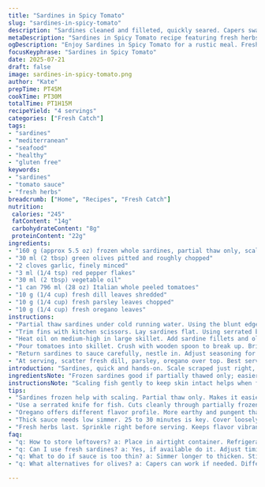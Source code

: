 ```yaml
---
title: "Sardines in Spicy Tomato"
slug: "sardines-in-spicy-tomato"
description: "Sardines cleaned and filleted, quickly seared. Capers swapped with green olives, basil replaced with oregano for an earthy twist. Tomato sauce simmered until thick with garlic and chili flakes. Fresh dill and parsley chopped fine added at end. Serve with boiled new potatoes or crusty bread. Slightly altered times and quantities for balance. Ready in about 1 hour 10 minutes. No gluten dairy nuts or eggs. Simple, rustic. Rich flavors, oil, herbs mingling. A Mediterranean vibe. A bit tangy, spicy, herbal."
metaDescription: "Sardines in Spicy Tomato recipe featuring fresh herbs, rich flavors, and a Mediterranean feel. Perfect with new potatoes or crusty bread."
ogDescription: "Enjoy Sardines in Spicy Tomato for a rustic meal. Fresh herbs, savory sauce, and easy prep. A perfect addition to your weeknight dinner."
focusKeyphrase: "Sardines in Spicy Tomato"
date: 2025-07-21
draft: false
image: sardines-in-spicy-tomato.png
author: "Kate"
prepTime: PT45M
cookTime: PT30M
totalTime: PT1H15M
recipeYield: "4 servings"
categories: ["Fresh Catch"]
tags:
- "sardines"
- "mediterranean"
- "seafood"
- "healthy"
- "gluten free"
keywords:
- "sardines"
- "tomato sauce"
- "fresh herbs"
breadcrumb: ["Home", "Recipes", "Fresh Catch"]
nutrition: 
 calories: "245"
 fatContent: "14g"
 carbohydrateContent: "8g"
 proteinContent: "22g"
ingredients:
- "160 g (approx 5.5 oz) frozen whole sardines, partial thaw only, scales gently scraped"
- "30 ml (2 tbsp) green olives pitted and roughly chopped"
- "2 cloves garlic, finely minced"
- "3 ml (1/4 tsp) red pepper flakes"
- "30 ml (2 tbsp) vegetable oil"
- "1 can 796 ml (28 oz) Italian whole peeled tomatoes"
- "10 g (1/4 cup) fresh dill leaves shredded"
- "10 g (1/4 cup) fresh parsley leaves chopped"
- "10 g (1/4 cup) fresh oregano leaves"
instructions:
- "Partial thaw sardines under cold running water. Using the blunt edge of a knife, rub off scales carefully, keeping flesh intact. Pat dry on paper towels."
- "Trim fins with kitchen scissors. Lay sardines flat. Using serrated bread knife, remove heads. Then fillet by sliding knife alongside backbone removing fillets cleanly. Gut fish together with viscera removal. Rinse briefly, dry thoroughly."
- "Heat oil on medium-high in large skillet. Add sardine fillets and olives. Stir in garlic and chili flakes. Sauté until fish just sears without breaking apart, about 3 minutes. Season with salt and pepper. Remove fish, keep warm on plate."
- "Pour tomatoes into skillet. Crush with wooden spoon to break up. Bring to boil. Reduce to low, cover loosely with splatter guard. Simmer 25-30 minutes until sauce thickens and reduces slightly."
- "Return sardines to sauce carefully, nestle in. Adjust seasoning for salt and acidity. Heat through gently. Remove from stove."
- "At serving, scatter fresh dill, parsley, oregano over top. Best served with boiled baby potatoes or rustic bread to mop sauce."
introduction: "Sardines, quick and hands-on. Scale scraped just right, fish not fully thawed. Olives instead of capers, oregano swapping basil gives a twist. Garlic and chili sit in oil, then the fish hits the pan, just a quick sear. Tomatoes crushed slowly simmer down into thick rich sauce, fish nestled back in. A handful of fresh herbs chopped fine, sprinkled on top. Rustic, bold, no fuss. Goes well with potatoes or fresh bread. Gluten and dairy free, simple pantry staples. Sharp, herbal, slightly spicy. Mediterranean feel but quick enough for weeknight. Fish guts gone, bones out, just clean fillets. The timing tinkles - a few minutes here and there added or taken. Choppy steps but precise in flavor punch."
ingredientsNote: "Frozen sardines good if partially thawed only; easier to scale that way. Olives bring salt and slight bitterness rather than capers' tartness. Oregano replaces basil with more pungency, earthiness. Use good canned Italian tomatoes for rich sauce base. Garlic and chili flakes for punch, adjust chili to taste. Fresh herbs at end for aroma, not cooked long. Vegetable oil neutral; olive oil works if preferred but smoke point lower. Quantity tweaks lower sardines and chili slightly from original but keep balance."
instructionsNote: "Scaling fish gently to keep skin intact helps when filleting. Using serrated knife to cut mostly frozen fish gives clean fillets. Remove viscera carefully to avoid bitterness. Sauté fish quickly on medium high to get browning without falling apart; olives added alongside for salty contrast. Simmer tomatoes gently with splatter guard, timing adjusted +/- 5 minutes for sauce consistency. Return fish gently so fillets stay whole, adjust seasoning last because sauce concentrates as cooks. Sprinkle fresh herbs right before serving to maximize flavor impact. Serve hot with boiled new potatoes or crusty rustic bread; spoon sauce generously."
tips:
- "Sardines frozen help with scaling. Partial thaw only. Makes it easier. Use blunt edge knife for scraping. Skin stays intact. Preserve the fillet."
- "Use a serrated knife for fish. Cuts cleanly through partially frozen fish. A smooth technique ensures better fillets. Take your time with heads and viscera."
- "Oregano offers different flavor profile. More earthy and pungent than basil. Adjust quantities to your taste. Chili can be stronger or milder according to preference."
- "Thick sauce needs low simmer. 25 to 30 minutes is key. Cover loosely to prevent splattering. Stir occasionally while cooking."
- "Fresh herbs last. Sprinkle right before serving. Keeps flavor vibrant. Dill, parsley, oregano elevate dish. Match with boiled potatoes or crusty bread."
faq:
- "q: How to store leftovers? a: Place in airtight container. Refrigerate for maximum three days. Can freeze but texture changes. Use within month for best results."
- "q: Can I use fresh sardines? a: Yes, if available do it. Adjust timing. Fresh cooks faster. Check doneness carefully. Try different flavors if you like."
- "q: What to do if sauce is too thin? a: Simmer longer to thicken. Stir often to not burn. Add small amounts of tomato paste for quick fix."
- "q: What alternatives for olives? a: Capers can work if needed. Different flavor profile. Or omit them for simpler flavor. Choose what you like."

---
```

